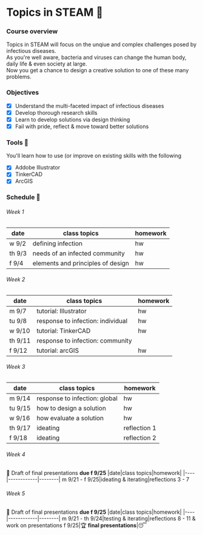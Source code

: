 # Topics in STEAM&nbsp;:nut_and_bolt:

### Course overview 
Topics in STEAM will focus on the unqiue and complex challenges posed by infectious diseases.\
As you're well aware, bacteria and viruses can change the human body, daily life & even society at large.\
Now you get a chance to design a creative solution to one of these many problems.
### Objectives
  - [x] Understand the multi-faceted impact of infectious diseases
  - [x] Develop thorough research skills 
  - [x] Learn to develop solutions via design thinking 
  - [x] Fail with pride, reflect & move toward better solutions
### Tools&nbsp;:wrench:
You'll learn how to use (or improve on existing skills with the following
  - [x] Addobe Illustrator
  - [x] TinkerCAD
  - [x] ArcGIS
### Schedule&nbsp;:calendar:

  ###### Week 1
  |date|class topics|homework|
  |----|------------|--------|
  w 9/2|defining infection|hw
  th 9/3|needs of an infected community|hw
  f 9/4|elements and principles of design|hw
  ###### Week 2
  |date|class topics|homework|
  |----|------------|--------|
  m 9/7|tutorial: Illustrator|hw
  tu 9/8|response to infection: individual|hw
  w 9/10|tutorial: TinkerCAD|hw
  th 9/11|response to infection: community
  f 9/12|tutorial: arcGIS|hw
  ###### Week 3
  |date|class topics|homework|
  |----|------------|--------|
  m 9/14|response to infection: global|hw
  tu 9/15|how to design a solution|hw
  w 9/16|how evaluate a solution|hw
  th 9/17|ideating|reflection 1
  f 9/18|ideating|reflection 2
  ###### Week 4
  :pushpin: Draft of final presentations **due f 9/25**
  |date|class topics|homework|
  |----|------------|--------|
  m 9/21 - f 9/25|ideating & iterating|reflections 3 - 7
  ###### Week 5
  :pushpin: Draft of final presentations **due f 9/25**
  |date|class topics|homework|
  |----|------------|--------|
  m 9/21 - th 9/24|testing & iterating|reflections 8 - 11 & work on presentations
  f 9/25|:trophy:&nbsp;**final presentations**|:sleeping:
  
  
 
  
